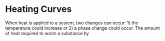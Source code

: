 <div style="float:right;margin:auto"><ebook-button title="Heating Curves" link="https://genchem.science.psu.edu/13-2-heating-curves"></ebook-button></div>


# Heating Curves

When heat is applied to a system, two changes can occur: 1) the temperature could increase or 2) a phase change could occur.  The amount of heat required to warm a substance by    